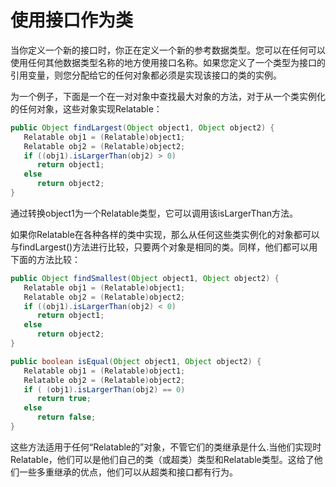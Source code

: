 # 使用接口作为类
当你定义一个新的接口时，你正在定义一个新的参考数据类型。您可以在任何可以使用任何其他数据类型名称的地方使用接口名称。如果您定义了一个类型为接口的引用变量，则您分配给它的任何对象都必须是实现该接口的类的实例。

为一个例子，下面是一个在一对对象中查找最大对象的方法，对于从一个类实例化的任何对象，这些对象实现Relatable：

```java
public Object findLargest(Object object1, Object object2) {
   Relatable obj1 = (Relatable)object1;
   Relatable obj2 = (Relatable)object2;
   if ((obj1).isLargerThan(obj2) > 0)
      return object1;
   else 
      return object2;
}
```

通过转换object1为一个Relatable类型，它可以调用该isLargerThan方法。

如果你Relatable在各种各样的类中实现，那么从任何这些类实例化的对象都可以与findLargest()方法进行比较，只要两个对象是相同的类。同样，他们都可以用下面的方法比较：

```java
public Object findSmallest(Object object1, Object object2) {
   Relatable obj1 = (Relatable)object1;
   Relatable obj2 = (Relatable)object2;
   if ((obj1).isLargerThan(obj2) < 0)
      return object1;
   else 
      return object2;
}

public boolean isEqual(Object object1, Object object2) {
   Relatable obj1 = (Relatable)object1;
   Relatable obj2 = (Relatable)object2;
   if ( (obj1).isLargerThan(obj2) == 0)
      return true;
   else 
      return false;
}
```
这些方法适用于任何“Relatable的”对象，不管它们的类继承是什么.当他们实现时Relatable，他们可以是他们自己的类（或超类）类型和Relatable类型。这给了他们一些多重继承的优点，他们可以从超类和接口都有行为。